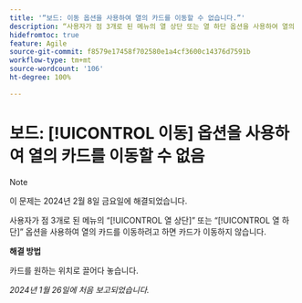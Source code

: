 ```yaml
---
title: '“보드: 이동 옵션을 사용하여 열의 카드를 이동할 수 없습니다.”'
description: “사용자가 점 3개로 된 메뉴의 열 상단 또는 열 하단 옵션을 사용하여 열의 카드를 이동하려고 하면 카드가 이동하지 않습니다.”
hidefromtoc: true
feature: Agile
source-git-commit: f8579e17458f702580e1a4cf3600c14376d7591b
workflow-type: tm+mt
source-wordcount: '106'
ht-degree: 100%

---
```



# 보드: [!UICONTROL 이동] 옵션을 사용하여 열의 카드를 이동할 수 없음

>[!NOTE]
>
>이 문제는 2024년 2월 8일 금요일에 해결되었습니다.

사용자가 점 3개로 된 메뉴의 “[!UICONTROL 열 상단]” 또는 “[!UICONTROL 열 하단]” 옵션을 사용하여 열의 카드를 이동하려고 하면 카드가 이동하지 않습니다.

**해결 방법**

카드를 원하는 위치로 끌어다 놓습니다.

_2024년 1월 26일에 처음 보고되었습니다._
